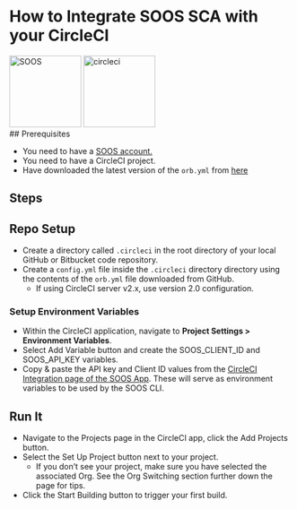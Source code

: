 # How to Integrate SOOS SCA with your CircleCI
<div>
<img src="../assets/img/SOOS-Icon.png" alt="SOOS" width="128" height="128">
<img src="../assets/img/circleci.png" alt="circleci" width="128" height="128">
</div>
## Prerequisites

- You need to have a [SOOS account.](https://app.soos.io/register)
- You need to have a CircleCI project.
- Have downloaded the latest version of the `orb.yml` from [here](https://github.com/soos-io/soos-ci-analysis-circleci-orb)

## Steps

## Repo Setup
* Create a directory called `.circleci` in the root directory of your local GitHub or Bitbucket code repository.
* Create a `config.yml` file inside the `.circleci` directory directory using the contents of the `orb.yml` file downloaded from GitHub.
    * If using CircleCI server v2.x, use version 2.0 configuration.

### **Setup Environment Variables**
* Within the CircleCI application, navigate to **Project Settings > Environment Variables**.
* Select Add Variable button and create the SOOS_CLIENT_ID and SOOS_API_KEY variables.
* Copy & paste the API key and Client ID values from the [CircleCI Integration page of the SOOS App](https://app.soos.io/integrate/sca?id=circleci). These will serve as environment variables to be used by the SOOS CLI.

## Run It
* Navigate to the Projects page in the CircleCI app, click the Add Projects button.
* Select the Set Up Project button next to your project. 
    * If you don’t see your project, make sure you have selected the associated Org. See the Org Switching section further down the page for tips.
* Click the Start Building button to trigger your first build.
